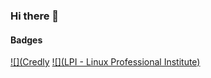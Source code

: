 ### Hi there 👋

<!--
**emanuelhaine/emanuelhaine** is a ✨ _special_ ✨ repository because its `README.md` (this file) appears on your GitHub profile.

Here are some ideas to get you started:

- 🔭 I’m currently working on ...
- 🌱 I’m currently learning ...
- 👯 I’m looking to collaborate on ...
- 🤔 I’m looking for help with ...
- 💬 Ask me about ...
- 📫 How to reach me: ...
- 😄 Pronouns: ...
- ⚡ Fun fact: ...
-->

#### Badges
[![](Credly](https://www.credly.com/users/emanuel-baptista-haine/badges) 
[![](LPI - Linux Professional Institute)](https://cs.lpi.org/caf/Xamman/certification/verify/LPI000447269/ehrntspkhy)
